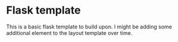 # Flask template

This is a basic flask template to build upon. I might be adding some additional element to the layout template over time.
